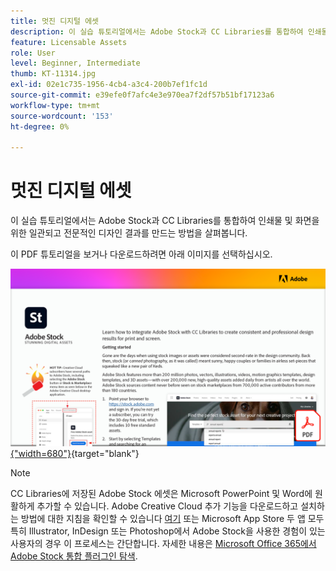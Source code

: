 ```yaml
---
title: 멋진 디지털 에셋
description: 이 실습 튜토리얼에서는 Adobe Stock과 CC Libraries를 통합하여 인쇄물 및 화면을 위한 일관되고 전문적인 디자인 결과를 만드는 방법을 살펴봅니다
feature: Licensable Assets
role: User
level: Beginner, Intermediate
thumb: KT-11314.jpg
exl-id: 02e1c735-1956-4cb4-a3c4-200b7ef1fc1d
source-git-commit: e39efe0f7afc4e3e970ea7f2df57b51bf17123a6
workflow-type: tm+mt
source-wordcount: '153'
ht-degree: 0%

---
```


# 멋진 디지털 에셋

이 실습 튜토리얼에서는 Adobe Stock과 CC Libraries를 통합하여 인쇄물 및 화면을 위한 일관되고 전문적인 디자인 결과를 만드는 방법을 살펴봅니다.

이 PDF 튜토리얼을 보거나 다운로드하려면 아래 이미지를 선택하십시오.

[![자습서의 첫 페이지 이미지](assets/Stunningdigitalassets.png){&quot;width=680&quot;}](assets/Stunning-Digital-Assets.pdf){target="blank"}

>[!NOTE]
>
>CC Libraries에 저장된 Adobe Stock 에셋은 Microsoft PowerPoint 및 Word에 원활하게 추가할 수 있습니다. Adobe Creative Cloud 추가 기능을 다운로드하고 설치하는 방법에 대한 지침을 확인할 수 있습니다 [여기](https://helpx.adobe.com/creative-cloud/help/libraries-addin-microsoft-office.html) 또는 Microsoft App Store 두 앱 모두 특히 Illustrator, InDesign 또는 Photoshop에서 Adobe Stock을 사용한 경험이 있는 사용자의 경우 이 프로세스는 간단합니다. 자세한 내용은 [Microsoft Office 365에서 Adobe Stock 통합 플러그인 탐색](https://helpx.adobe.com/stock/help/microsoft-office-plug-ins.html).
